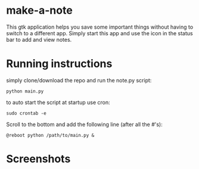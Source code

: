 # make-a-note
This gtk application helps you save some important things without having to switch to a different app. Simply start this app and use the icon in the status bar to add and view notes.

# Running instructions

simply clone/download the repo and run the note.py script:

`python main.py`

to auto start the script at startup
use cron:

`sudo crontab -e`

Scroll to the bottom and add the following line (after all the #'s):

`@reboot python /path/to/main.py &`

# Screenshots

